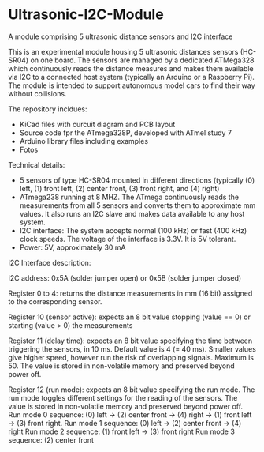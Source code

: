 # Ultrasonic-I2C-Module
A module comprising 5 ultrasonic distance sensors and I2C interface

This is an experimental module housing 5 ultrasonic distances sensors (HC-SR04) on one board. The sensors are managed by a dedicated ATMega328 which continuously reads the distance measures and makes them available via I2C to a connected host system (typically an Arduino or a Raspberry Pi). The module is intended to support autonomous model cars to find their way without collisions. 

The repository incldues:
- KiCad files with curcuit diagram and PCB layout
- Source code fpr the ATmega328P, developed with ATmel study 7
- Arduino library files including examples
- Fotos

Technical details:
-	5 sensors of type HC-SR04 mounted in different directions (typically (0) left, (1) front left, (2) center front, (3) front right, and (4) right)
-	ATmega238 running at 8 MHZ. The ATmega continuously reads the measurements from all 5 sensors and converts them to approximate mm values. It also runs an I2C slave and makes data available to any host system.
-	I2C interface: The system accepts normal (100 kHz) or fast (400 kHz) clock speeds. The voltage of the interface is 3.3V. It is 5V tolerant.
-	Power: 5V, approximately 30 mA

I2C Interface description:

I2C address: 0x5A (solder jumper open) or 0x5B (solder jumper closed)

Register 0 to 4: returns the distance measurements in mm (16 bit) assigned to the corresponding sensor.

Register 10 (sensor active): expects an 8 bit value stopping (value == 0) or starting (value > 0) the measurements 

Register 11 (delay time): expects an 8 bit value specifying the time between triggering the sensors, in 10 ms. Default value is 4 (= 40 ms). Smaller values give higher speed, however run the risk of overlapping signals. Maximum is 50. The value is stored in non-volatile memory and preserved beyond power off.

Register 12 (run mode): expects an 8 bit value specifying the run mode. The run mode toggles different settings for the reading of the sensors. The value is stored in non-volatile memory and preserved beyond power off.
Run mode 0 sequence: (0) left -> (2) center front -> (4) right -> (1) front left -> (3) front right.
Run mode 1 sequence: (0) left -> (2) center front -> (4) right
Run mode 2 sequence: (1) front left -> (3) front right
Run mode 3 sequence: (2) center front

